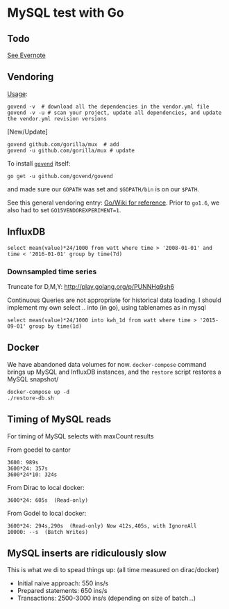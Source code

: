 # MySQL test with Go

## Todo

[See Evernote](https://www.evernote.com/shard/s60/nl/1773032759/ae1b9921-7e85-4b75-a21b-86be7d524295/)

## Vendoring

[Usage](https://github.com/govend/govend):

	govend -v  # download all the dependencies in the vendor.yml file
	govend -v -u # scan your project, update all dependencies, and update the vendor.yml revision versions

[New/Update]

	govend github.com/gorilla/mux  # add
	govend -u github.com/gorilla/mux # update

To install [`govend`](https://github.com/gophersaurus/govend) itself:

	go get -u github.com/govend/govend

and made sure our `GOPATH` was set and `$GOPATH/bin` is on our `$PATH`.

See this general vendoring entry: [Go/Wiki for reference](https://github.com/golang/go/wiki/PackageManagementTools).
Prior to `go1.6`, we also had to set `GO15VENDOREXPERIMENT=1`.

## InfluxDB

	select mean(value)*24/1000 from watt where time > '2008-01-01' and time < '2016-01-01' group by time(7d)

### Downsampled time series

Truncate for D,M,Y: http://play.golang.org/p/PUNNHq9sh6

Continuous Queries are not appropriate for historical data loading.
I should implement my own select .. into (in go), using tablenames as in mysql

	select mean(value)*24/1000 into kwh_1d from watt where time > '2015-09-01' group by time(1d)

## Docker
We have abandoned data volumes for now.
`docker-compose` command brings up MySQL and InfluxDB instances, and the `restore` script restores a MySQL snapshot/

	docker-compose up -d
	./restore-db.sh

## Timing of MySQL reads
For timing of MySQL selects with maxCount results

From goedel to cantor

	3600: 989s
	3600*24: 357s
	3600*24*10: 324s

From Dirac to local docker:

    3600*24: 605s  (Read-only)

From Godel to local docker:

    3600*24: 294s,290s  (Read-only) Now 412s,405s, with IgnoreAll
	10000: --s  (Batch Writes)



## MySQL inserts are ridiculously slow
This is what we di to spead things up:
(all time measured on dirac/docker)

- Initial naive approach: 550 ins/s
- Prepared statements: 650 ins/s
- Transactions: 2500-3000 ins/s (depending on size of batch...)


